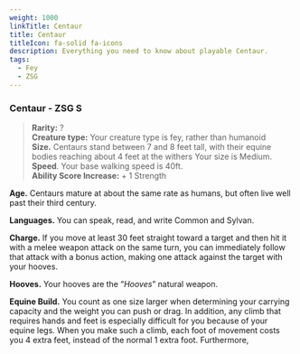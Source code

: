 ```yaml
---
weight: 1000
linkTitle: Centaur
title: Centaur
titleIcon: fa-solid fa-icons
description: Everything you need to know about playable Centaur.
tags:
  - Fey
  - ZSG
---
```

### Centaur \- ZSG S

> **Rarity:** ?  
> **Creature type:** Your creature type is fey, rather than humanoid  
> **Size.** Centaurs stand between 7 and 8 feet tall, with their equine bodies
> reaching about 4 feet at the withers Your size is Medium.  
> **Speed**. Your base walking speed is 40ft.  
> **Ability Score Increase:** \+ 1 Strength

**Age.** Centaurs mature at about the same rate as humans, but often live well
past their third century.

**Languages.** You can speak, read, and write Common and Sylvan.

**Charge.** If you move at least 30 feet straight toward a target and then hit
it with a melee weapon attack on the same turn, you can immediately follow that
attack with a bonus action, making one attack against the target with your
hooves.

**Hooves.** Your hooves are the “_Hooves_” natural weapon.

**Equine Build.** You count as one size larger when determining your carrying
capacity and the weight you can push or drag. In addition, any climb that
requires hands and feet is especially difficult for you because of your equine
legs. When you make such a climb, each foot of movement costs you 4 extra feet,
instead of the normal 1 extra foot. Furthermore,

